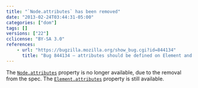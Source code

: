 ```yaml
---
title: "`Node.attributes` has been removed"
date: "2013-02-24T03:44:31-05:00"
categories: ["dom"]
tags: []
versions: ["22"]
cclicense: "BY-SA 3.0"
references:
    - url: "https://bugzilla.mozilla.org/show_bug.cgi?id=844134"
      title: "Bug 844134 – attributes should be defined on Element and not Node"
---
```

The [`Node.attributes`](https://developer.mozilla.org/en-US/docs/Web/API/Node.attributes) property is no longer available, due to the removal from the spec. The [`Element.attributes`](https://developer.mozilla.org/en-US/docs/Web/API/Element.attributes) property is still available.
